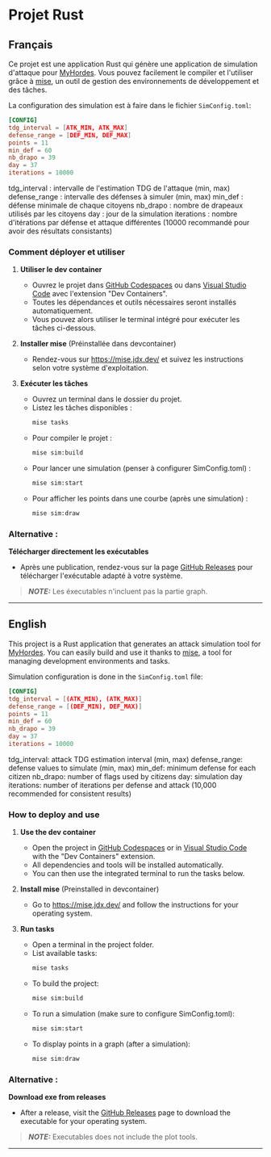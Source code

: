 # Projet Rust

## Français

Ce projet est une application Rust qui génère une application de simulation d'attaque pour [MyHordes](https://myhordes.de/).
Vous pouvez facilement le compiler et l'utiliser grâce à [mise](https://mise.jdx.dev/), un outil de gestion des environnements de développement et des tâches.

La configuration des simulation est à faire dans le fichier `SimConfig.toml`:

```toml
[CONFIG]
tdg_interval = [ATK_MIN, ATK_MAX]
defense_range = [DEF_MIN, DEF_MAX]
points = 11
min_def = 60
nb_drapo = 39
day = 37
iterations = 10000
```
tdg_interval : intervalle de l'estimation TDG de l'attaque (min, max)
defense_range : intervalle des défenses à simuler (min, max)
min_def : défense minimale de chaque citoyens
nb_drapo : nombre de drapeaux utilisés par les citoyens
day : jour de la simulation
iterations : nombre d'itérations par défense et attaque différentes (10000 recommandé pour avoir des résultats consistants)

### Comment déployer et utiliser

1. **Utiliser le dev container**
   - Ouvrez le projet dans [GitHub Codespaces](https://github.com/features/codespaces) ou dans [Visual Studio Code](https://code.visualstudio.com/) avec l'extension "Dev Containers".
   - Toutes les dépendances et outils nécessaires seront installés automatiquement.
   - Vous pouvez alors utiliser le terminal intégré pour exécuter les tâches ci-dessous.

2. **Installer mise** (Préinstallée dans devcontainer)
   - Rendez-vous sur https://mise.jdx.dev/ et suivez les instructions selon votre système d'exploitation.

3. **Exécuter les tâches**
   - Ouvrez un terminal dans le dossier du projet.
   - Listez les tâches disponibles :
     ```sh
     mise tasks
     ```
   - Pour compiler le projet :
     ```sh
     mise sim:build
     ```
   - Pour lancer une simulation (penser à configurer SimConfig.toml) :
       ```sh
       mise sim:start
       ```
   - Pour afficher les points dans une courbe (après une simulation) :
       ```sh
       mise sim:draw
       ```


### Alternative :
**Télécharger directement les exécutables**
   - Après une publication, rendez-vous sur la page [GitHub Releases](https://github.com/Axfalt/DebordoStat/releases) pour télécharger l'exécutable adapté à votre système.

> **_NOTE:_** Les éxecutables n'incluent pas la partie graph.

---

## English

This project is a Rust application that generates an attack simulation tool for [MyHordes](https://myhordes.de/).
You can easily build and use it thanks to [mise](https://mise.jdx.dev/), a tool for managing development environments and tasks.

Simulation configuration is done in the `SimConfig.toml` file:

```toml
[CONFIG]
tdg_interval = [(ATK_MIN), (ATK_MAX)]
defense_range = [(DEF_MIN), DEF_MAX)]
points = 11
min_def = 60
nb_drapo = 39
day = 37
iterations = 10000
```
tdg_interval: attack TDG estimation interval (min, max)
defense_range: defense values to simulate (min, max)
min_def: minimum defense for each citizen
nb_drapo: number of flags used by citizens
day: simulation day
iterations: number of iterations per defense and attack (10,000 recommended for consistent results)

### How to deploy and use

1. **Use the dev container**
   - Open the project in [GitHub Codespaces](https://github.com/features/codespaces) or in [Visual Studio Code](https://code.visualstudio.com/) with the "Dev Containers" extension.
   - All dependencies and tools will be installed automatically.
   - You can then use the integrated terminal to run the tasks below.

2. **Install mise** (Preinstalled in devcontainer)
   - Go to https://mise.jdx.dev/ and follow the instructions for your operating system.

3. **Run tasks**
   - Open a terminal in the project folder.
   - List available tasks:
     ```sh
     mise tasks
     ```
   - To build the project:
     ```sh
     mise sim:build
     ```
   - To run a simulation (make sure to configure SimConfig.toml):
     ```sh
     mise sim:start
     ```
   - To display points in a graph (after a simulation):
       ```sh
       mise sim:draw
       ```

### Alternative :
**Download exe from releases**
- After a release, visit the [GitHub Releases](https://github.com/Axfalt/DebordoStat/releases) page to download the executable for your operating system.

> **_NOTE:_** Executables does not include the plot tools.
  

---
